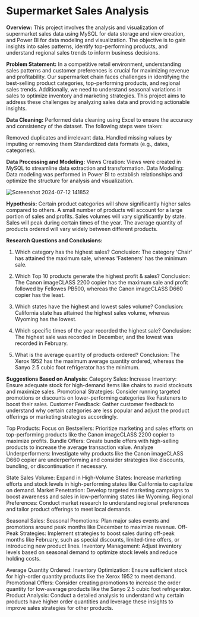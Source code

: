 # Supermarket Sales Analysis
**Overview:**
This project involves the analysis and visualization of supermarket sales data using MySQL for data storage and view creation, and Power BI for data modeling and visualization. The objective is to gain insights into sales patterns, identify top-performing products, and understand regional sales trends to inform business decisions.

**Problem Statement:**
In a competitive retail environment, understanding sales patterns and customer preferences is crucial for maximizing revenue and profitability. Our supermarket chain faces challenges in identifying the best-selling product categories, top-performing products, and regional sales trends. Additionally, we need to understand seasonal variations in sales to optimize inventory and marketing strategies. This project aims to address these challenges by analyzing sales data and providing actionable insights.

**Data Cleaning:**
Performed data cleaning using Excel to ensure the accuracy and consistency of the dataset. The following steps were taken:

Removed duplicates and irrelevant data.
Handled missing values by imputing or removing them
Standardized data formats (e.g., dates, categories).

**Data Processing and Modeling:**
Views Creation: Views were created in MySQL to streamline data extraction and transformation.
Data Modeling: Data modeling was performed in Power BI to establish relationships and optimize the structure for analysis and visualization.

![Screenshot 2024-07-12 141852](https://github.com/user-attachments/assets/fbbe9fc7-d1a8-48a6-be32-837f49acae32)

**Hypothesis:**
Certain product categories will show significantly higher sales compared to others.
A small number of products will account for a large portion of sales and profits.
Sales volumes will vary significantly by state.
Sales will peak during certain times of the year.
The average quantity of products ordered will vary widely between different products.

**Research Questions and Conclusions:**
1. Which category has the highest sales?
Conclusion: The category 'Chair' has attained the maximum sale, whereas 'Fasteners' has the minimum sale.

2. Which Top 10 products generate the highest profit & sales?
Conclusion: The Canon imageCLASS 2200 copier has the maximum sale and profit followed by Fellowes PB500, whereas the Canon imageCLASS D660 copier has the least.

3. Which states have the highest and lowest sales volume?
Conclusion: California state has attained the highest sales volume, whereas Wyoming has the lowest.

4. Which specific times of the year recorded the highest sale?
Conclusion: The highest sale was recorded in December, and the lowest was recorded in February.

5. What is the average quantity of products ordered?
Conclusion: The Xerox 1952 has the maximum average quantity ordered, whereas the Sanyo 2.5 cubic foot refrigerator has the minimum.

**Suggestions Based on Analysis:**
Category Sales:
Increase Inventory: Ensure adequate stock for high-demand items like chairs to avoid stockouts and maximize sales.
Promotional Strategies: Consider running targeted promotions or discounts on lower-performing categories like Fasteners to boost their sales.
Customer Feedback: Gather customer feedback to understand why certain categories are less popular and adjust the product offerings or marketing strategies accordingly.

Top Products:
Focus on Bestsellers: Prioritize marketing and sales efforts on top-performing products like the Canon imageCLASS 2200 copier to maximize profits.
Bundle Offers: Create bundle offers with high-selling products to increase the average transaction value.
Analyze Underperformers: Investigate why products like the Canon imageCLASS D660 copier are underperforming and consider strategies like discounts, bundling, or discontinuation if necessary.

State Sales Volume:
Expand in High-Volume States: Increase marketing efforts and stock levels in high-performing states like California to capitalize on demand.
Market Penetration: Develop targeted marketing campaigns to boost awareness and sales in low-performing states like Wyoming.
Regional Preferences: Conduct market research to understand regional preferences and tailor product offerings to meet local demands.

Seasonal Sales:
Seasonal Promotions: Plan major sales events and promotions around peak months like December to maximize revenue.
Off-Peak Strategies: Implement strategies to boost sales during off-peak months like February, such as special discounts, limited-time offers, or introducing new product lines.
Inventory Management: Adjust inventory levels based on seasonal demand to optimize stock levels and reduce holding costs.

Average Quantity Ordered:
Inventory Optimization: Ensure sufficient stock for high-order quantity products like the Xerox 1952 to meet demand.
Promotional Offers: Consider creating promotions to increase the order quantity for low-average products like the Sanyo 2.5 cubic foot refrigerator.
Product Analysis: Conduct a detailed analysis to understand why certain products have higher order quantities and leverage these insights to improve sales strategies for other products.
